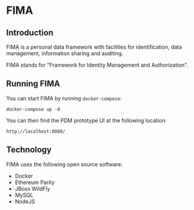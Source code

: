 # FIMA
## Introduction

FIMA is a personal data framework with facilities for identification, data management, information sharing and auditing.

FIMA stands for "Framework for Identity Management and Authorization".

## Running FIMA

You can start FIMA by running `docker-compose`:

    docker-compose up -d

You can then find the PDM prototype UI at the following location:

    http://localhost:8080/

## Technology

FIMA uses the following open source software:

* Docker
* Ethereum Parity
* JBoss WildFly
* MySQL
* NodeJS


